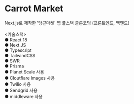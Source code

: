 # Carrot Market
Next.js로 제작한 '당근마켓' 앱 풀스택 클론코딩 (프론트엔드, 백엔드) <br />
<br />
<기술스택><br />
● React 18 <br />
● Next.JS <br />
● Typescript <br />
● TailwindCSS <br />
● SWR <br />
● Prisma <br />
● Planet Scale 사용 <br />
● Cloutflare Images 사용 <br />
● Twilio 사용 <br />
● Sendgrid 사용 <br />
● middleware 사용
